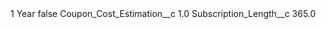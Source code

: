 <?xml version="1.0" encoding="UTF-8"?>
<CustomMetadata xmlns="http://soap.sforce.com/2006/04/metadata" xmlns:xsi="http://www.w3.org/2001/XMLSchema-instance" xmlns:xsd="http://www.w3.org/2001/XMLSchema">
    <label>1 Year</label>
    <protected>false</protected>
    <values>
        <field>Coupon_Cost_Estimation__c</field>
        <value xsi:type="xsd:double">1.0</value>
    </values>
    <values>
        <field>Subscription_Length__c</field>
        <value xsi:type="xsd:double">365.0</value>
    </values>
</CustomMetadata>
